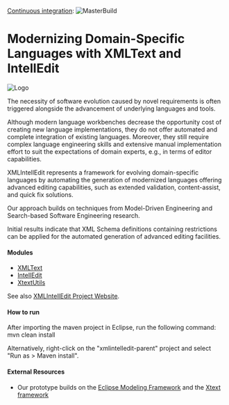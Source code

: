 [Continuous integration](https://travis-ci.org/patrickneubauer/XMLIntellEdit): ![MasterBuild](https://travis-ci.org/patrickneubauer/XMLIntellEdit.svg?branch=master)
# Modernizing Domain-Specific Languages with XMLText and IntellEdit
![Logo](http://xmlintelledit.big.tuwien.ac.at/img/XMLIntellEditLogo.svg)

The necessity of software evolution caused by novel requirements is often triggered alongside the advancement of underlying languages and tools.

Although modern language workbenches decrease the opportunity cost of creating new language implementations, they do not offer automated and complete integration of existing languages. Moreover, they still require complex language engineering skills and extensive manual implementation effort to suit the expectations of domain experts, e.g., in terms of editor capabilities.

XMLIntellEdit represents a framework for evolving domain-specific languages by automating the generation of modernized languages offering advanced editing capabilities, such as extended validation, content-assist, and quick fix solutions.

Our approach builds on techniques from Model-Driven Engineering and Search-based Software Engineering research.

Initial results indicate that XML Schema definitions containing restrictions can be applied for the automated generation of advanced editing facilities.

#### Modules

* [XMLText](https://github.com/patrickneubauer/XMLIntellEdit/tree/master/xmlintelledit/xmltext)
* [IntellEdit](https://github.com/patrickneubauer/XMLIntellEdit/tree/master/xmlintelledit/intelledit)
* [XtextUtils](https://github.com/patrickneubauer/XMLIntellEdit/tree/master/xmlintelledit/xtextutils)

See also [XMLIntellEdit Project Website](http://xmlintelledit.big.tuwien.ac.at).

#### How to run 

After importing the maven project in Eclipse, run the following command:
mvn clean install

Alternatively, right-click on the "xmlintelledit-parent" project and select "Run as > Maven install".

#### External Resources

* Our prototype builds on the [Eclipse Modeling Framework](https://eclipse.org/modeling/emf/) and the [Xtext framework](https://eclipse.org/Xtext/) 
